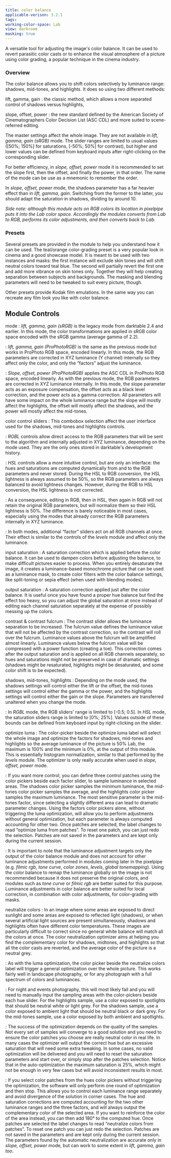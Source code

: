 ```yaml
---
title: color balance
applicable-verison: 3.2.1
tags: 
working-color-space: Lab 
view: darkroom
masking: true
---
```


A versatile tool for adjusting the image's color balance. It can be used to revert parasitic color casts or to enhance the visual atmosphere of a picture using color grading, a popular technique in the cinema industry.

### Overview
The color balance allows you to shift colors selectively by luminance range: shadows, mid-tones, and highlights. It does so using two different methods:

lift, gamma, gain
: the classic method, which allows a more separated control of shadows versus highlights,

slope, offset, power
: the new standard defined by the American Society of Cinematographers Color Decision List (ASC CDL) and more suited to scene-referred editing.

The master settings affect the whole image. They are not available in _lift, gamma, gain (sRGB)_ mode. The slider ranges are limited to usual values ([50%; 150%] for saturations, [-50%; 50%] for contrast), but higher and lower values can be defined from keyboard inputs after right-clicking on the corresponding slider.

For better efficiency, in _slope, offset, power_ mode it is recommended to set the slope first, then the offset, and finally the power, in that order. The name of the mode can be use as a mnemonic to remember the order. 

In _slope, offset, power_ mode, the shadows parameter has a far heavier effect than in _lift, gamma, gain_. Switching from the former to the latter, you should adapt the saturation in shadows, dividing by around 10.

_Side note: although this module acts on RGB colors its location in pixelpipe puts it into the Lab color space. Accordingly the modules converts from Lab to RGB, performs its color adjustments, and then converts back to Lab._

### Presets

Several presets are provided in the module to help you understand how it can be used. The teal/orange color-grading preset is a very popular look in cinema and a good showcase model. It is meant to be used with two instances and masks: the first instance will exclude skin tones and will shift neutral colors toward teal blue. The second will partially revert the first one and add more vibrance on skin tones only. Together they will help creating separation between subjects and backgrounds. The masking and blending parameters will need to be tweaked to suit every picture, though.

Other presets provide Kodak film emulations. In the same way you can recreate any film look you like with color balance.

## Module Controls

mode
: _lift, gamma, gain (sRGB)_ is the legacy mode from darktable 2.4 and earlier. In this mode, the color transformations are applied in sRGB color space encoded with the sRGB gamma (average gamma of 2.2).

: _lift, gamma, gain (ProPhotoRGB)_ is the same as the previous mode but works in ProPhoto RGB space, encoded linearly. In this mode, the RGB parameters are corrected in XYZ luminance (Y channel) internally so they affect only the color, and only the “factors” adjust the luminance.

: _Slope, offset, power (ProPhotoRGB)_ applies the ASC CDL in ProPhoto RGB space, encoded linearly. As with the previous mode, the RGB parameters are corrected in XYZ luminance internally. In this mode, the slope parameter acts as an exposure compensation, the offset acts as a black level correction, and the power acts as a gamma correction. All parameters will have some impact on the whole luminance range but the slope will mostly affect the highlights, the offset will mostly affect the shadows, and the power will mostly affect the mid-tones.

color control sliders
: This combobox selection affect the user interface used for the shadows, mid-tones and highlights controls. 

: _RGBL_ controls allow direct access to the RGB parameters that will be sent to the algorithm and internally adjusted in XYZ luminance, depending on the mode used. They are the only ones stored in darktable's development history.

: _HSL_ controls allow a more intuitive control, but are only an interface: the hues and saturations are computed dynamically from and to the RGB parameters and never stored. During the HSL to RGB conversion, the HSL lightness is always assumed to be 50%, so the RGB parameters are always balanced to avoid lightness changes. However, during the RGB to HSL conversion, the HSL lightness is not corrected.

: As a consequence, editing in RGB, then in HSL, then again in RGB will not retain the original RGB parameters, but will normalize them so their HSL lightness is 50%. The difference is barely noticeable in most cases, especially using the modes that already correct the RGB parameters internally in XYZ luminance.

: In both modes, additional “factor” sliders act on all RGB channels at once. Their effect is similar to the controls of the _levels_ module and affect only the luminance.

input saturation
: A saturation correction which is applied before the color balance. It can be used to dampen colors before adjusting the balance, to make difficult pictures easier to process. When you entirely desaturate the image, it creates a luminance-based monochrome picture that can be used as a luminance mask, to create color filters with the color balance settings, like split-toning or sepia effect (when used with blending modes).

output saturation
: A saturation correction applied just after the color balance. It is useful once you have found a proper hue balance but find the effect too heavy, so you can adjust the global saturation at once instead of editing each channel saturation separately at the expense of possibly messing up the colors.

contrast & contrast fulcrum
: The contrast slider allows the luminance separation to be increased. The fulcrum value defines the luminance value that will not be affected by the contrast correction, so the contrast will roll over the fulcrum. Luminance values above the fulcrum will be amplified almost linearly. Luminance values below the fulcrum value will be compressed with a power function (creating a toe). This correction comes after the output saturation and is applied on all RGB channels separately, so hues and saturations might not be preserved in case of dramatic settings (shadows might be resaturated, highlights might be desaturated, and some color shift is to be expected).

shadows, mid-tones, highlights
: Depending on the mode used, the shadows settings will control either the lift or the offset, the mid-tones settings will control either the gamma or the power, and the highlights settings will control either the gain or the slope. Parameters are transferred unaltered when you change the mode.

: In _RGBL_ mode, the RGB sliders' range is limited to \[-0.5; 0.5\]. In _HSL_ mode, the saturation sliders range is limited to \[0%; 25%\]. Values outside of these bounds can be defined from keyboard input by right-clicking on the slider.

optimize luma
: The color-picker beside the optimize luma label will select the whole image and optimize the factors for shadows, mid-tones and highlights so the average luminance of the picture is 50% Lab, the maximum is 100% and the minimum is 0%, at the output of this module. This is essentially histogram normalization, similar to that performed by the _levels_ module. The optimizer is only really accurate when used in _slope, offset, power_ mode.

: If you want more control, you can define three control patches using the color pickers beside each factor slider, to sample luminance in selected areas. The shadows color picker samples the minimum luminance, the mid-tones color picker samples the average, and the highlights color picker samples the maximum luminance. The most sensitive parameter is the mid-tones factor, since selecting a slightly different area can lead to dramatic parameter changes. Using the factors color pickers alone, without triggering the luma optimization, will allow you to perform adjustments without general optimization, but each parameter is always computed accounting for other two. Once patches are selected, the label changes to read “optimize luma from patches”. To reset one patch, you can just redo the selection. Patches are not saved in the parameters and are kept only during the current session.

: It is important to note that the luminance adjustment targets only the output of the color balance module and does not account for other luminance adjustments performed in modules coming later in the pixelpipe (e.g. _filmic rgb_, _tone curve_, _color zones_, _levels_, _global tonemapping_). Using the color balance to remap the luminance globally on the image is not recommended because it does not preserve the original colors, and modules such as _tone curve_ or _filmic rgb_ are better suited for this purpose. Luminance adjustments in color balance are better suited for local correction, in combination with color adjustments, for color-grading with masks.

neutralize colors
: In an image where some areas are exposed to direct sunlight and some areas are exposed to reflected light (shadows), or when several artificial light sources are present simultaneously, shadows and highlights often have different color temperatures. These images are particularly difficult to correct since no general white balance will match all the colors at once. The color neutralization optimizer aims at helping you find the complementary color for shadows, midtones, and highlights so that all the color casts are reverted, and the average color of the picture is a neutral grey.

: As with the luma optimization, the color picker beside the neutralize colors label will trigger a general optimization over the whole picture. This works fairly well in landscape photography, or for any photograph with a full spectrum of colors and luminances. 

: For night and events photography, this will most likely fail and you will need to manually input the sampling areas with the color-pickers beside each hue slider. For the highlights sample, use a color exposed to spotlights that should be neutral white or light grey. For the shadows sample, use a color exposed to ambient light that should be neutral black or dark grey. For the mid-tones sample, use a color exposed by both ambient and spotlights.

: The success of the optimization depends on the quality of the samples. Not every set of samples will converge to a good solution and you need to ensure the color patches you choose are really neutral color in real life. In many cases the optimizer will output the correct hue but an excessive saturation that will need some extra tweaking. In some cases, no valid optimization will be delivered and you will need to reset the saturation parameters and start over, or simply stop after the patches selection. Notice that in the auto-optimization the maximum saturation is 25%, which might not be enough in very few cases but will avoid inconsistent results in most.

: If you select color patches from the hues color pickers without triggering the optimization, the software will only perform one round of optimization and then stop. This allows you to control each luminance range separately and avoid divergence of the solution in corner cases. The hue and saturation corrections are computed accounting for the two other luminance ranges and the three factors, and will always output the complementary color of the selected area. If you want to reinforce the color of the area instead, you can then add 180° to the computed hue. Once patches are selected the label changes to read “neutralize colors from patches”. To reset one patch you can just redo the selection. Patches are not saved in the parameters and are kept only during the current session. The parameters found by the automatic neutralization are accurate only in _slope, offset, power_ mode, but can work to some extent in _lift, gamma, gain too_.
